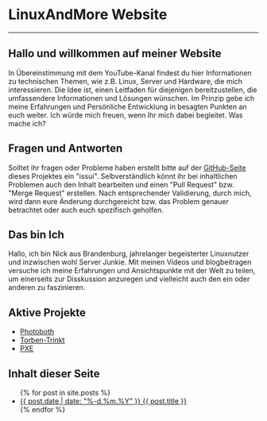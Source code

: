 # LinuxAndMore Website
---

## Hallo und willkommen auf meiner Website

In Übereinstimmung mit dem YouTube-Kanal findest du hier Informationen zu technischen Themen, wie z.B. Linux, Server und Hardware, die mich interessieren. Die Idee ist, einen Leitfaden für diejenigen bereitzustellen, die umfassendere Informationen und Lösungen wünschen. Im Prinzip gebe ich meine Erfahrungen und Persönliche Entwicklung in besagten Punkten an euch weiter. Ich würde mich freuen, wenn Ihr mich dabei begleitet.
Was mache ich?

## Fragen und Antworten

Solltet ihr fragen oder Probleme haben erstellt bitte auf der [GitHub-Seite](https://github.com/linuxandmore/linuxandmore.github.io) dieses Projektes ein "issui". Selbverständlich könnt ihr bei inhaltlichen Problemen auch den Inhalt bearbeiten und einen "Pull Request" bzw. "Merge Request" erstellen. Nach entsprechender Validierung, durch mich, wird dann eure Änderung durchgereicht bzw. das Problem genauer betrachtet oder auch euch spezifisch geholfen. 

## Das bin Ich

Hallo, ich bin Nick aus Brandenburg, jahrelanger begeisterter Linuxnutzer und inzwischen wohl Server Junkie. Mit meinen Videos und blogbeitragen versuche ich meine Erfahrungen und Ansichtspunkte mit der Welt zu teilen, um einerseits zur Disskussion anzuregen und vielleicht auch den ein oder anderen zu faszinieren.

## Aktive Projekte

- [Photoboth](https://github.com/LinuxAndMoreYT/Photoboth)
- [Torben-Trinkt](https://github.com/LinuxAndMoreYT/Torben-Trinkt)
- [PXE](https://github.com/LinuxAndMoreYT/PXE)

## Inhalt dieser Seite

<ul>
{% for post in site.posts %}
<li>
  <a href="{{ post.url }}">
    {{ post.date | date: "%-d.%m.%Y" }} &#09; {{ post.title }}
  </a>
</li>
{% endfor %}
<ul>
